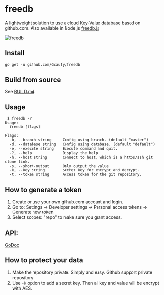 # freedb 

A lightweight solution to use a cloud Key-Value database based on github.com.
Also available in Node.js [freedb.js](https://github.com/Gcaufy/freedb.js)

![freedb](https://user-images.githubusercontent.com/2182004/60488728-50dae280-9cd5-11e9-933b-b6798f87af95.png)

## Install

```
go get -u github.com/Gcaufy/freedb
```

## Build from source

See [BUILD.md](BUILD.md).

## Usage

```
 $ freedb -?
Usage:
  freedb [flags]

Flags:
  -b, --branch string     Config using branch. (default "master")
  -d, --database string   Config using database. (default "default")
  -e, --execute string    Execute command and quit.
  -?, --help              Display the help
  -h, --host string       Connect to host, which is a https/ssh git clone link.
  -s, --short-output      Only output the value
  -k, --key string        Secret key for encrypt and decrypt.
  -t, --token string      Access token for the git repository.
```


## How to generate a token

  1. Create or use your own github.com account and login.
  2. Go to: Settings -> Developer settings -> Personal access tokens -> Generate new token
  3. Select scopes: "repo" to make sure you grant access.


## API:

[GoDoc](https://godoc.org/github.com/Gcaufy/freedb/kv)

## How to protect your data

1. Make the repository private.
  Simply and easy. Github support private repository
2. Use `-k` option to add a secret key. Then all key and value will be encrypt with AES.
